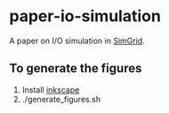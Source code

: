 # paper-io-simulation

A paper on I/O simulation in [SimGrid](http://simgrid.org).

## To generate the figures

1. Install [inkscape](http://inkscape.org)
2. ./generate_figures.sh